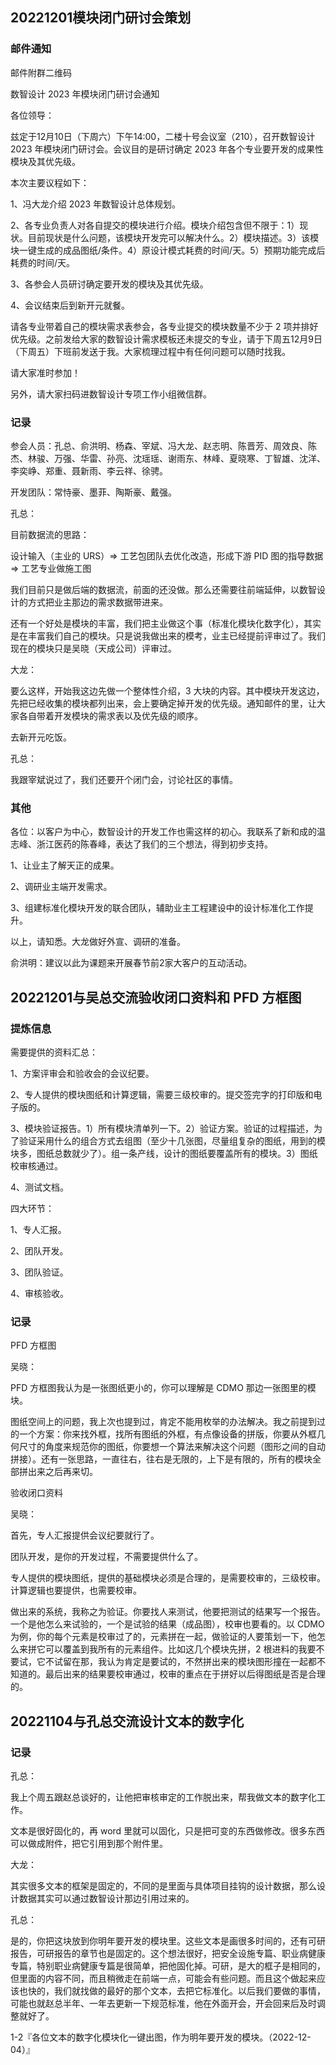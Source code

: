 ## 20221201模块闭门研讨会策划

### 邮件通知

邮件附群二维码

数智设计 2023 年模块闭门研讨会通知

各位领导：

兹定于12月10日（下周六）下午14:00，二楼十号会议室（210），召开数智设计 2023 年模块闭门研讨会。会议目的是研讨确定 2023 年各个专业要开发的成果性模块及其优先级。

本次主要议程如下：

1、冯大龙介绍 2023 年数智设计总体规划。

2、各专业负责人对各自提交的模块进行介绍。模块介绍包含但不限于：1）现状。目前现状是什么问题，该模块开发完可以解决什么。2）模块描述。3）该模块一键生成的成品图纸/条件。4）原设计模式耗费的时间/天。5）预期功能完成后耗费的时间/天。

3、各参会人员研讨确定要开发的模块及其优先级。

4、会议结束后到新开元就餐。

请各专业带着自己的模块需求表参会，各专业提交的模块数量不少于 2 项并排好优先级。之前发给大家的数智设计需求模板还未提交的专业，请于下周五12月9日（下周五）下班前发送于我。大家梳理过程中有任何问题可以随时找我。

请大家准时参加！

另外，请大家扫码进数智设计专项工作小组微信群。

### 记录

参会人员：孔总、俞洪明、杨森、宰斌、冯大龙、赵志明、陈晋芳、周效良、陈杰、林骏、万强、华雷、孙亮、沈瑶瑶、谢雨东、林峰、夏晓寒、丁智雄、沈洋、李奕峥、郑重、聂新雨、李云祥、徐骋。

开发团队：常恃豪、墨菲、陶斯豪、戴强。

孔总：

目前数据流的思路：

设计输入（主业的 URS）=> 工艺包团队去优化改造，形成下游 PID 图的指导数据 => 工艺专业做施工图

我们目前只是做后端的数据流，前面的还没做。那么还需要往前端延伸，以数智设计的方式把业主那边的需求数据带进来。

还有一个好处是模块的丰富，我们把主业做这个事（标准化模块化数字化），其实是在丰富我们自己的模块。只是说我做出来的模考，业主已经提前评审过了。我们现在的模块只是吴晓（天成公司）评审过。

大龙：

要么这样，开始我这边先做一个整体性介绍，3 大块的内容。其中模块开发这边，先把已经收集的模块都列出来，会上要确定掉开发的优先级。通知邮件的里，让大家各自带着开发模块的需求表以及优先级的顺序。

去新开元吃饭。

孔总：

我跟宰斌说过了，我们还要开个闭门会，讨论社区的事情。

### 其他

各位：以客户为中心，数智设计的开发工作也需这样的初心。我联系了新和成的温志峰、浙江医药的陈春峰，表达了我们的三个想法，得到初步支持。
 
1、让业主了解天正的成果。

2、调研业主端开发需求。

3、组建标准化模块开发的联合团队，辅助业主工程建设中的设计标准化工作提升。
 
以上，请知悉。大龙做好外宣、调研的准备。
 
俞洪明：建议以此为课题来开展春节前2家大客户的互动活动。

## 20221201与吴总交流验收闭口资料和 PFD 方框图

### 提炼信息

需要提供的资料汇总：

1、方案评审会和验收会的会议纪要。

2、专人提供的模块图纸和计算逻辑，需要三级校审的。提交签完字的打印版和电子版的。

3、模块验证报告。1）所有模块清单列一下。2）验证方案。验证的过程描述，为了验证采用什么的组合方式去组图（至少十几张图，尽量组复杂的图纸，用到的模块多，图纸总数就少了）。组一条产线，设计的图纸要覆盖所有的模块。3）图纸校审核通过。

4、测试文档。

四大环节：

1、专人汇报。

2、团队开发。

3、团队验证。

4、审核验收。

### 记录

PFD 方框图

吴晓：

PFD 方框图我认为是一张图纸更小的，你可以理解是 CDMO 那边一张图里的模块。

图纸空间上的问题，我上次也提到过，肯定不能用枚举的办法解决。我之前提到过的一个方案：你来找外框，找所有图纸的外框，有点像设备的拼版，你要从外框几何尺寸的角度来规范你的图纸，你要想一个算法来解决这个问题（图形之间的自动拼接）。还有一张思路，一直往右，往右是无限的，上下是有限的，所有的模块全部拼出来之后再来切。

验收闭口资料

吴晓：

首先，专人汇报提供会议纪要就行了。

团队开发，是你的开发过程，不需要提供什么了。

专人提供的模块图纸，提供的基础模块必须是合理的，是需要校审的，三级校审。计算逻辑也要提供，也需要校审。

做出来的系统，我称之为验证。你要找人来测试，他要把测试的结果写一个报告。一个是他怎么来试验的，一个是试验的结果（成品图），校审也要看的。以 CDMO 为例，你的每个元素是校审过了的，元素拼在一起，做验证的人要策划一下，他怎么来拼它可以覆盖到我所有的元素组件。比如这几个模块先拼，2 根进料的我要不要试，它不试留在那，我认为肯定是要试的，不然拼出来的模块图形撞在一起都不知道的。最后出来的结果要校审通过，校审的重点在于拼好以后得图纸是否是合理的。

## 20221104与孔总交流设计文本的数字化

### 记录

孔总：

我上个周五跟赵总谈好的，让他把审核审定的工作脱出来，帮我做文本的数字化工作。

文本是很好固化的，再 word 里就可以固化，只是把可变的东西做修改。很多东西可以做成附件，把它引用到那个附件里。

大龙：

其实很多文本的框架是固定的，不同的是里面与具体项目挂钩的设计数据，那么设计数据其实可以通过数智设计那边引用过来的。

孔总：

是的，你把这块放到你明年要开发的模块里。这些文本是画很多时间的，还有可研报告，可研报告的章节也是固定的。这个想法很好，把安全设施专篇、职业病健康专篇，特别职业病健康专篇是很简单，把他固化掉。可研，是大的框子是相同的，但里面的内容不同，而且稍微走在前端一点，可能会有些问题。而且这个做起来应该也快的，我们就找做的最好的那个文本，去把它标准化。以后我们要做的事情，可能也就赵总半年、一年去更新一下规范标准，他在外面开会，开会回来后及时调整就好了。

1-2『各位文本的数字化模块化一键出图，作为明年要开发的模块。（2022-12-04）』















